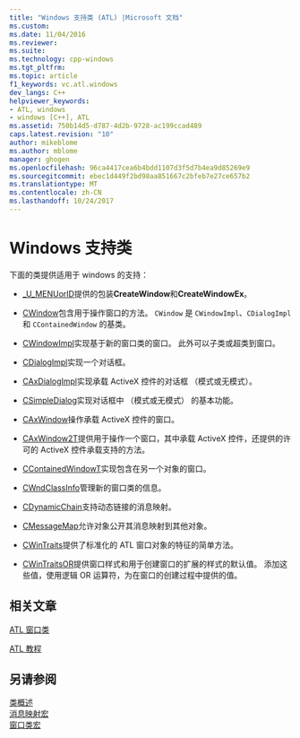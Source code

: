 ```yaml
---
title: "Windows 支持类 (ATL) |Microsoft 文档"
ms.custom: 
ms.date: 11/04/2016
ms.reviewer: 
ms.suite: 
ms.technology: cpp-windows
ms.tgt_pltfrm: 
ms.topic: article
f1_keywords: vc.atl.windows
dev_langs: C++
helpviewer_keywords:
- ATL, windows
- windows [C++], ATL
ms.assetid: 750b14d5-d787-4d2b-9728-ac199ccad489
caps.latest.revision: "10"
author: mikeblome
ms.author: mblome
manager: ghogen
ms.openlocfilehash: 96ca4417cea6b4bdd1107d3f5d7b4ea9d85269e9
ms.sourcegitcommit: ebec1d449f2bd98aa851667c2bfeb7e27ce657b2
ms.translationtype: MT
ms.contentlocale: zh-CN
ms.lasthandoff: 10/24/2017
---
```

# <a name="windows-support-classes"></a>Windows 支持类
下面的类提供适用于 windows 的支持：  
  
-   [_U_MENUorID](../atl/reference/u-menuorid-class.md)提供的包装**CreateWindow**和**CreateWindowEx**。  
  
-   [CWindow](../atl/reference/cwindow-class.md)包含用于操作窗口的方法。 `CWindow` 是 `CWindowImpl`、`CDialogImpl` 和 `CContainedWindow` 的基类。  
  
-   [CWindowImpl](../atl/reference/cwindowimpl-class.md)实现基于新的窗口类的窗口。 此外可以子类或超类到窗口。  
  
-   [CDialogImpl](../atl/reference/cdialogimpl-class.md)实现一个对话框。  
  
-   [CAxDialogImpl](../atl/reference/caxdialogimpl-class.md)实现承载 ActiveX 控件的对话框 （模式或无模式）。  
  
-   [CSimpleDialog](../atl/reference/csimpledialog-class.md)实现对话框中 （模式或无模式） 的基本功能。  
  
-   [CAxWindow](../atl/reference/caxwindow-class.md)操作承载 ActiveX 控件的窗口。  
  
-   [CAxWindow2T](../atl/reference/caxwindow2t-class.md)提供用于操作一个窗口，其中承载 ActiveX 控件，还提供的许可的 ActiveX 控件承载支持的方法。  
  
-   [CContainedWindowT](../atl/reference/ccontainedwindowt-class.md)实现包含在另一个对象的窗口。  
  
-   [CWndClassInfo](../atl/reference/cwndclassinfo-class.md)管理新的窗口类的信息。  
  
-   [CDynamicChain](../atl/reference/cdynamicchain-class.md)支持动态链接的消息映射。  
  
-   [CMessageMap](../atl/reference/cmessagemap-class.md)允许对象公开其消息映射到其他对象。  
  
-   [CWinTraits](../atl/reference/cwintraits-class.md)提供了标准化的 ATL 窗口对象的特征的简单方法。  
  
-   [CWinTraitsOR](../atl/reference/cwintraitsor-class.md)提供窗口样式和用于创建窗口的扩展的样式的默认值。 添加这些值，使用逻辑 OR 运算符，为在窗口的创建过程中提供的值。  
  
## <a name="related-articles"></a>相关文章  
 [ATL 窗口类](../atl/atl-window-classes.md)  
  
 [ATL 教程](../atl/active-template-library-atl-tutorial.md)  
  
## <a name="see-also"></a>另请参阅  
 [类概述](../atl/atl-class-overview.md)   
 [消息映射宏](../atl/reference/message-map-macros-atl.md)   
 [窗口类宏](../atl/reference/window-class-macros.md)


